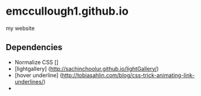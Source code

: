 # emccullough1.github.io
my website

## Dependencies
* Normalize CSS []
* [lightgallery] 
(http://sachinchoolur.github.io/lightGallery/)
* [hover underline] (http://tobiasahlin.com/blog/css-trick-animating-link-underlines/)
*
